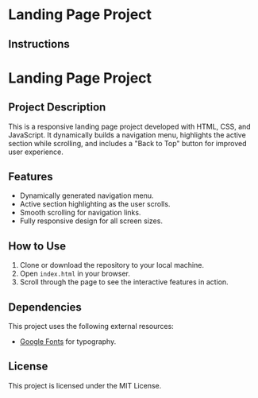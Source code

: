 # Landing Page Project

## Instructions

# Landing Page Project

## Project Description
This is a responsive landing page project developed with HTML, CSS, and JavaScript. It dynamically builds a navigation menu, highlights the active section while scrolling, and includes a "Back to Top" button for improved user experience.

## Features
- Dynamically generated navigation menu.
- Active section highlighting as the user scrolls.
- Smooth scrolling for navigation links.
- Fully responsive design for all screen sizes.

## How to Use
1. Clone or download the repository to your local machine.
2. Open `index.html` in your browser.
3. Scroll through the page to see the interactive features in action.

## Dependencies
This project uses the following external resources:
- [Google Fonts](https://fonts.google.com/) for typography.

## License
This project is licensed under the MIT License.

